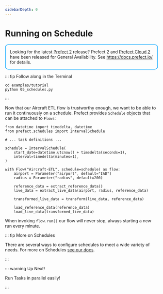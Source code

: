 ```yaml
---
sidebarDepth: 0
---
```

# Running on Schedule

<div style="border: 2px solid #27b1ff; border-radius: 10px; padding: 1em;">
Looking for the latest <a href="https://docs.prefect.io/">Prefect 2</a> release? Prefect 2 and <a href="https://app.prefect.cloud">Prefect Cloud 2</a> have been released for General Availability. See <a href="https://docs.prefect.io/">https://docs.prefect.io/</a> for details.
</div>

::: tip Follow along in the Terminal

```
cd examples/tutorial
python 05_schedules.py
```

:::

Now that our Aircraft ETL flow is trustworthy enough, we want to be able to run it continuously on a schedule. Prefect provides `Schedule` objects that can be attached to `Flows`:

```python{1,2,6,11}
from datetime import timedelta, datetime
from prefect.schedules import IntervalSchedule

# ... task definitions ...

schedule = IntervalSchedule(
    start_date=datetime.utcnow() + timedelta(seconds=1),
    interval=timedelta(minutes=1),
)

with Flow("Aircraft-ETL", schedule=schedule) as flow:
    airport = Parameter("airport", default="IAD")
    radius = Parameter("radius", default=200)

    reference_data = extract_reference_data()
    live_data = extract_live_data(airport, radius, reference_data)

    transformed_live_data = transform(live_data, reference_data)

    load_reference_data(reference_data)
    load_live_data(transformed_live_data)
```

When invoking `flow.run()` our flow will never stop, always starting a new run every minute.

::: tip More on Schedules

There are several ways to configure schedules to meet a wide variety of needs. For more on Schedules [see our docs](/core/concepts/schedules.html#schedules).

:::

::: warning Up Next!

Run Tasks in parallel easily!

:::
